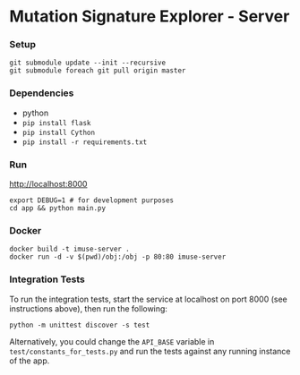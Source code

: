 # Mutation Signature Explorer - Server

### Setup
```
git submodule update --init --recursive
git submodule foreach git pull origin master
```

### Dependencies
- python
- `pip install flask`
- `pip install Cython`
- `pip install -r requirements.txt`

### Run
[http://localhost:8000](http://localhost:8000)
```
export DEBUG=1 # for development purposes
cd app && python main.py
```

### Docker
```
docker build -t imuse-server .
docker run -d -v $(pwd)/obj:/obj -p 80:80 imuse-server
```

### Integration Tests
To run the integration tests, start the service at localhost on port 8000 (see instructions above), then run the following:
```
python -m unittest discover -s test
```
Alternatively, you could change the `API_BASE` variable in `test/constants_for_tests.py` and run the tests against any running instance of the app.

